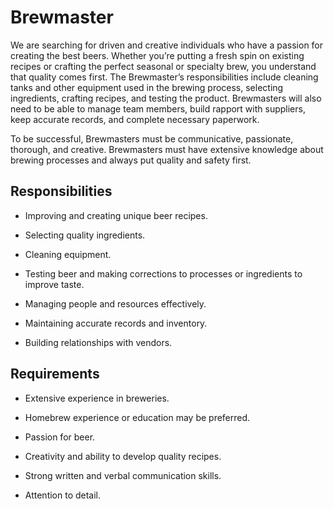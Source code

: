 # Brewmaster

We are searching for driven and creative individuals who have a passion for creating the best beers. Whether you’re putting a fresh spin on existing recipes or crafting the perfect seasonal or specialty brew, you understand that quality comes first. The Brewmaster’s responsibilities include cleaning tanks and other equipment used in the brewing process, selecting ingredients, crafting recipes, and testing the product. Brewmasters will also need to be able to manage team members, build rapport with suppliers, keep accurate records, and complete necessary paperwork.

To be successful, Brewmasters must be communicative, passionate, thorough, and creative. Brewmasters must have extensive knowledge about brewing processes and always put quality and safety first.

## Responsibilities

* Improving and creating unique beer recipes.

* Selecting quality ingredients.

* Cleaning equipment.

* Testing beer and making corrections to processes or ingredients to improve taste.

* Managing people and resources effectively.

* Maintaining accurate records and inventory.

* Building relationships with vendors.

## Requirements

* Extensive experience in breweries.

* Homebrew experience or education may be preferred.

* Passion for beer.

* Creativity and ability to develop quality recipes.

* Strong written and verbal communication skills.

* Attention to detail.


